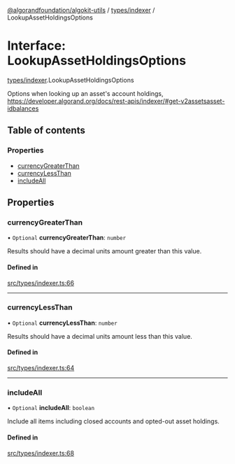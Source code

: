 [@algorandfoundation/algokit-utils](../README.md) / [types/indexer](../modules/types_indexer.md) / LookupAssetHoldingsOptions

# Interface: LookupAssetHoldingsOptions

[types/indexer](../modules/types_indexer.md).LookupAssetHoldingsOptions

Options when looking up an asset's account holdings, https://developer.algorand.org/docs/rest-apis/indexer/#get-v2assetsasset-idbalances

## Table of contents

### Properties

- [currencyGreaterThan](types_indexer.LookupAssetHoldingsOptions.md#currencygreaterthan)
- [currencyLessThan](types_indexer.LookupAssetHoldingsOptions.md#currencylessthan)
- [includeAll](types_indexer.LookupAssetHoldingsOptions.md#includeall)

## Properties

### currencyGreaterThan

• `Optional` **currencyGreaterThan**: `number`

Results should have a decimal units amount greater than this value.

#### Defined in

[src/types/indexer.ts:66](https://github.com/algorandfoundation/algokit-utils-ts/blob/main/src/types/indexer.ts#L66)

___

### currencyLessThan

• `Optional` **currencyLessThan**: `number`

Results should have a decimal units amount less than this value.

#### Defined in

[src/types/indexer.ts:64](https://github.com/algorandfoundation/algokit-utils-ts/blob/main/src/types/indexer.ts#L64)

___

### includeAll

• `Optional` **includeAll**: `boolean`

Include all items including closed accounts and opted-out asset holdings.

#### Defined in

[src/types/indexer.ts:68](https://github.com/algorandfoundation/algokit-utils-ts/blob/main/src/types/indexer.ts#L68)
